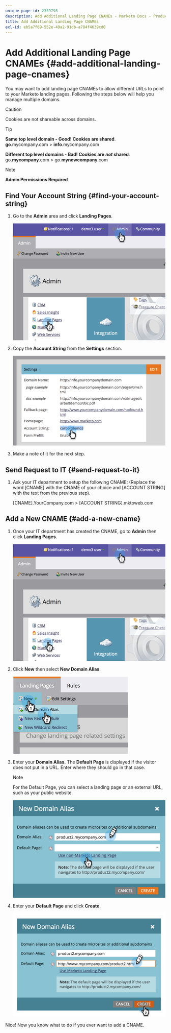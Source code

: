 ```yaml
---
unique-page-id: 2359798
description: Add Additional Landing Page CNAMEs - Marketo Docs - Product Documentation
title: Add Additional Landing Page CNAMEs
exl-id: eb5a7f69-552e-49a2-91db-a784f4639cd0
---
```

# Add Additional Landing Page CNAMEs {#add-additional-landing-page-cnames}

You may want to add landing page CNAMEs to allow different URLs to point to your Marketo landing pages. Following the steps below will help you manage multiple domains.

>[!CAUTION]
>
>Cookies are not shareable across domains.

>[!TIP]
>
>**Same top level domain - Good! Cookies are shared**.<br/> **go**.mycompany.com > **info**.mycompany.com
>
>**Different top level domains - Bad! Cookies are _not_ shared**.<br/> go.**mycompany**.com > go.**mynewcompany**.com

>[!NOTE]
>
>**Admin Permissions Required**

## Find Your Account String {#find-your-account-string}

1. Go to the **Admin** area and click **Landing Pages**.

   ![](assets/image2014-9-16-15-3a19-3a54.png)

1. Copy the **Account String** from the **Settings** section.

   ![](assets/image2014-9-16-15-3a20-3a2.png)

1. Make a note of it for the next step.

## Send Request to IT {#send-request-to-it}

1. Ask your IT department to setup the following CNAME: (Replace the word [CNAME] with the CNAME of your choice and [ACCOUNT STRING] with the text from the previous step).

   [CNAME].YourCompany.com > [ACCOUNT STRING].mktoweb.com

## Add a New CNAME {#add-a-new-cname}

1. Once your IT department has created the CNAME, go to **Admin** then click **Landing Pages**.

   ![](assets/image2014-9-16-15-3a20-3a20.png)

1. Click **New** then select **New Domain Alias**.

   ![](assets/image2014-9-16-15-3a20-3a28.png)

1. Enter your **Domain Alias.** The **Default Page** is displayed if the visitor does not put in a URL. Enter where they should go in that case.

   >[!NOTE]
   >
   >For the Default Page, you can select a landing page or an external URL, such as your public website.

   ![](assets/image2014-9-16-15-3a20-3a36.png)

1. Enter your **Default Page** and click **Create**.

   ![](assets/image2014-9-16-15-3a20-3a43.png)

Nice! Now you know what to do if you ever want to add a CNAME.
